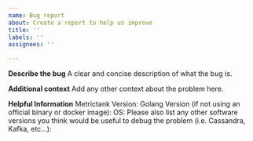 ```yaml
---
name: Bug report
about: Create a report to help us improve
title: ''
labels: ''
assignees: ''

---
```


**Describe the bug**
A clear and concise description of what the bug is.

**Additional context**
Add any other context about the problem here.

**Helpful Information**
Metrictank Version:
Golang Version (if not using an official binary or docker image):
OS:
Please also list any other software versions you think would be useful to debug the problem (i.e. Cassandra, Kafka, etc...):
